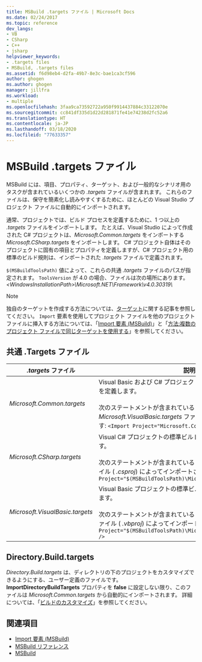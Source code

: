 ```yaml
---
title: MSBuild .targets ファイル | Microsoft Docs
ms.date: 02/24/2017
ms.topic: reference
dev_langs:
- VB
- CSharp
- C++
- jsharp
helpviewer_keywords:
- .targets files
- MSBuild, .targets files
ms.assetid: f6d98eb4-d2fa-49b7-8e3c-bae1ca3cf596
author: ghogen
ms.author: ghogen
manager: jillfra
ms.workload:
- multiple
ms.openlocfilehash: 3faa9ca73592722a950f9914437884c33122070e
ms.sourcegitcommit: cc841df335d1d22d281871fe41e74238d2fc52a6
ms.translationtype: HT
ms.contentlocale: ja-JP
ms.lasthandoff: 03/18/2020
ms.locfileid: "77633357"
---
```

# <a name="msbuild-targets-files"></a>MSBuild .targets ファイル

MSBuild には、項目、プロパティ、ターゲット、および一般的なシナリオ用のタスクが含まれているいくつかの *.targets* ファイルが含まれます。 これらのファイルは、保守を簡素化し読みやすくするために、ほとんどの Visual Studio プロジェクト ファイルに自動的にインポートされます。

 通常、プロジェクトでは、ビルド プロセスを定義するために、1 つ以上の *.targets* ファイルをインポートします。 たとえば、Visual Studio によって作成された C# プロジェクトは、*Microsoft.Common.targets* をインポートする *Microsoft.CSharp.targets* をインポートします。 C# プロジェクト自体はそのプロジェクトに固有の項目とプロパティを定義しますが、C# プロジェクト用の標準のビルド規則は、インポートされた *.targets* ファイルで定義されます。

 `$(MSBuildToolsPath)` 値によって、これらの共通 *.targets* ファイルのパスが指定されます。 `ToolsVersion` が 4.0 の場合、ファイルは次の場所にあります。 *\<WindowsInstallationPath>\Microsoft.NET\Framework\v4.0.30319\\*

> [!NOTE]
> 独自のターゲットを作成する方法については、[ターゲット](../msbuild/msbuild-targets.md)に関する記事を参照してください。 `Import` 要素を使用してプロジェクト ファイルを他のプロジェクト ファイルに挿入する方法については、「[Import 要素 (MSBuild)](../msbuild/import-element-msbuild.md)」と「[方法:複数のプロジェクト ファイルで同じターゲットを使用する](../msbuild/how-to-use-the-same-target-in-multiple-project-files.md)」を参照してください。

## <a name="common-targets-files"></a>共通 .Targets ファイル

| *.targets* ファイル | 説明 |
|---------------------------------| - |
| *Microsoft.Common.targets* | Visual Basic および C# プロジェクトの標準ビルド プロセスの手順を定義します。<br /><br /> 次のステートメントが含まれている *Microsoft.CSharp.targets* や *Microsoft.VisualBasic.targets* ファイルによってインポートされます: `<Import Project="Microsoft.Common.targets" />` |
| *Microsoft.CSharp.targets* | Visual C# プロジェクトの標準ビルド プロセスの手順を定義します。<br /><br /> 次のステートメントが含まれている Visual C# プロジェクト ファイル ( *.csproj*) によってインポートされます: `<Import Project="$(MSBuildToolsPath)\Microsoft.CSharp.targets" />` |
| *Microsoft.VisualBasic.targets* | Visual Basic プロジェクトの標準ビルド プロセスの手順を定義します。<br /><br /> 次のステートメントが含まれている Visual Basic プロジェクト ファイル ( *.vbproj*) によってインポートされます: `<Import Project="$(MSBuildToolsPath)\Microsoft.VisualBasic.targets" />` |

## <a name="directorybuildtargets"></a>Directory.Build.targets

*Directory.Build.targets* は、ディレクトリの下のプロジェクトをカスタマイズできるようにする、ユーザー定義のファイルです。 **ImportDirectoryBuildTargets** プロパティを **false** に設定しない限り、このファイルは *Microsoft.Common.targets* から自動的にインポートされます。 詳細については、「[ビルドのカスタマイズ](customize-your-build.md)」を参照してください。

## <a name="see-also"></a>関連項目

- [Import 要素 (MSBuild)](../msbuild/import-element-msbuild.md)
- [MSBuild リファレンス](../msbuild/msbuild-reference.md)
- [MSBuild](../msbuild/msbuild.md)

